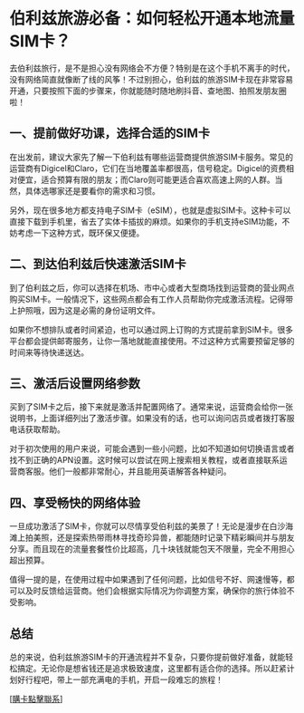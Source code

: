 # 伯利兹旅游必备：如何轻松开通本地流量SIM卡？

去伯利兹旅行，是不是担心没有网络会不方便？特别是在这个手机不离手的时代，没有网络简直就像断了线的风筝！不过别担心，伯利兹的旅游SIM卡现在非常容易开通，只要按照下面的步骤来，你就能随时随地刷抖音、查地图、拍照发朋友圈啦！

## 一、提前做好功课，选择合适的SIM卡

在出发前，建议大家先了解一下伯利兹有哪些运营商提供旅游SIM卡服务。常见的运营商有Digicel和Claro，它们在当地覆盖率都很高，信号稳定。Digicel的资费相对便宜，适合预算有限的朋友；而Claro则可能更适合喜欢高速上网的人群。当然，具体选哪家还是要看你的需求和习惯。

另外，现在很多地方都支持电子SIM卡（eSIM），也就是虚拟SIM卡。这种卡可以直接下载到手机里，省去了实体卡插拔的麻烦。如果你的手机支持eSIM功能，不妨考虑一下这种方式，既环保又便捷。

## 二、到达伯利兹后快速激活SIM卡

到了伯利兹之后，你可以选择在机场、市中心或者大型商场找到运营商的营业网点购买SIM卡。一般情况下，这些网点都会有工作人员帮助你完成激活流程。记得带上护照哦，因为这是必需的身份证明文件。

如果你不想排队或者时间紧迫，也可以通过网上订购的方式提前拿到SIM卡。很多平台都会提供邮寄服务，让你一落地就能直接使用。不过这种方式需要预留足够的时间来等待快递送达。

## 三、激活后设置网络参数

买到了SIM卡之后，接下来就是激活并配置网络了。通常来说，运营商会给你一张说明书，上面详细列出了激活步骤。如果没有的话，也可以询问店员或者拨打客服电话获取帮助。

对于初次使用的用户来说，可能会遇到一些小问题，比如不知道如何切换语言或者找不到正确的APN设置。这时候可以尝试在网上搜索相关教程，或者直接联系运营商客服。他们一般都非常耐心，并且能用英语解答各种疑问。

## 四、享受畅快的网络体验

一旦成功激活了SIM卡，你就可以尽情享受伯利兹的美景了！无论是漫步在白沙海滩上拍美照，还是探索热带雨林寻找奇珍异兽，都能随时记录下精彩瞬间并与朋友分享。而且现在的流量套餐性价比超高，几十块钱就能包天不限量，完全不用担心超出预算。

值得一提的是，在使用过程中如果遇到了任何问题，比如信号不好、网速慢等，都可以及时反馈给运营商。他们会根据实际情况为你调整方案，确保你的旅行体验不受影响。

## 总结

总的来说，伯利兹旅游SIM卡的开通流程并不复杂，只要你提前做好准备，就能轻松搞定。无论你是想省钱还是追求极致速度，这里都有适合你的选择。所以赶紧计划好行程吧，带上一部充满电的手机，开启一段难忘的旅程！

[[購卡點擊聯系](https://t.me/s/esim1088)]